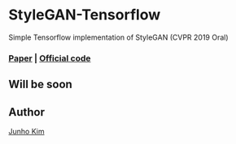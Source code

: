 # StyleGAN-Tensorflow
Simple Tensorflow implementation of StyleGAN (CVPR 2019 Oral)

### [Paper](https://arxiv.org/abs/1812.04948) | [Official code](https://github.com/NVlabs/stylegan)

## Will be soon

## Author
[Junho Kim](http://bit.ly/jhkim_ai)
